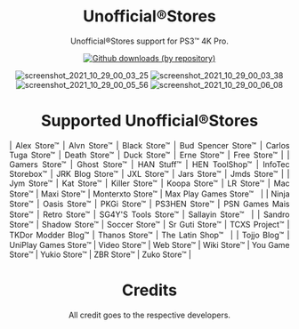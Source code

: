 <div align="center"> 

# Unofficial®Stores
Unofficial®Stores support for PS3™ 4K Pro.

[![Github downloads (by repository)](https://img.shields.io/github/downloads/LuanTeles/Stores/total?style=social)](https://github.com/LuanTeles/Stores/releases/)

![screenshot_2021_10_29_00_03_25](https://user-images.githubusercontent.com/74815634/139367597-b36e893a-7a6c-479f-a3ac-22e05cd1183a.png)
![screenshot_2021_10_29_00_03_38](https://user-images.githubusercontent.com/74815634/139367599-5886cfc4-ed0f-4cb3-ba60-5f0b76581e6b.png)
![screenshot_2021_10_29_00_05_56](https://user-images.githubusercontent.com/74815634/139367601-3cecb190-b077-4953-b432-e27251d789a7.png)
![screenshot_2021_10_29_00_06_08](https://user-images.githubusercontent.com/74815634/139367602-26667f1d-ed06-43e1-8614-4b5d17b60f78.png)


# Supported Unofficial®Stores
  
<div align="justify">
    
| Alex Store™ | Alvn Store™ | Black Store™ | Bud Spencer Store™ | Carlos Tuga Store™ | Death Store™ | Duck Store™ | Erne Store™ | Free Store™ | | Gamers Store™  | Ghost Store™  |  HAN Stuff™ | HEN ToolShop™ | InfoTec Storebox™ | JRK Blog Store™ | JXL Store™ | Jars Store™ | Jmds Store™ | | Jym Store™ | Kat Store™ | Killer Store™ | Koopa Store™ | LR Store™ | Mac Store™ | Maxi Store™ | Monterxto Store™ | Max Play Games Store™ㅤ| | Ninja Store™ | Oasis Store™ | PKGi Store™ | PS3HEN Store™ | PSN Games Mais Store™ | Retro Store™ | SG4Y'S Tools Store™ | Sallayin Store™ㅤ| | Sandro Store™ | Shadow Store™ | Soccer Store™ | Sr Guti Store™ | TCXS Project™ | TKDor Modder Blog™ | Thanos Store™ | The Latin Shop™ㅤ| |  Tojjo Blog™ | UniPlay Games Store™ | Video Store™ | Web Store™ | Wiki Store™ | You Game Store™ | Yukio Store™ | ZBR Store™ | Zuko Store™ | 
</div>
  
<div align="center"> 
 
# Credits
All credit goes to the respective developers.
  
</div>

